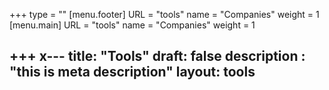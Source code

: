 +++
type = ""
[menu.footer]
URL = "tools"
name = "Companies"
weight = 1
[menu.main]
URL = "tools"
name = "Companies"
weight = 1

+++
x---
title: "Tools"
draft: false
description : "this is meta description"
layout: tools
---